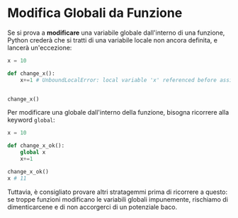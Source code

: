 # Modifica Globali da Funzione

Se si prova a **modificare** una variabile globale dall'interno di una funzione, Python crederà che si tratti di una variabile locale non ancora definita, e lancerà un'eccezione:

```python
x = 10

def change_x():
    x+=1 # UnboundLocalError: local variable 'x' referenced before assignment


change_x()
```


Per modificare una globale dall'interno della funzione, bisogna ricorrere alla keyword `global`:

```python
x = 10

def change_x_ok():
    global x
    x+=1 

change_x_ok()
x # 11
```

Tuttavia, è consigliato provare altri stratagemmi prima di ricorrere a questo: se troppe funzioni modificano le variabili globali impunemente, rischiamo di dimenticarcene e di non accorgerci di un potenziale baco.


